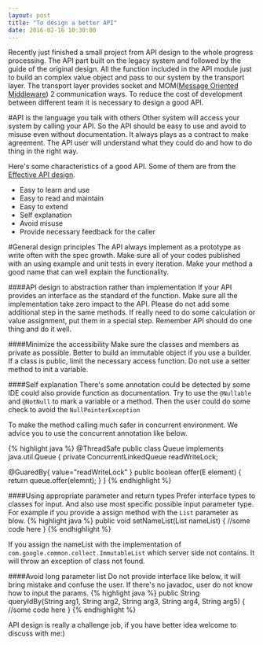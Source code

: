 ```yaml
---
layout: post
title: "To design a better API"
date: 2016-02-16 10:30:00
---
```


Recently just finished a small project from API design to the whole progress processing. The API part built on the legacy system and followed by the guide of the original design. All the function included in the API module just to build an complex value object and pass to our system by the transport layer. The transport layer provides socket and MOM([Message Oriented Middleware](https://en.wikipedia.org/wiki/Message-oriented_middleware)) 2 communication ways. To reduce the cost of development between different team it is necessary to design a good API.

#API is the language you talk with others
Other system will access your system by calling your API. So the API should be easy to use and avoid to misuse even without documentation. It always plays as a contract to make agreement. The API user will understand what they could do and how to do thing in the right way.

Here's some characteristics of a good API. Some of them are from the [Effective API design](http://www.infoq.com/presentations/effective-api-design).

- Easy to learn and use
- Easy to read and maintain
- Easy to extend
- Self explanation
- Avoid misuse
- Provide necessary feedback for the caller

#General design principles
The API always implement as a prototype as write often with the spec growth. Make sure all of your codes published with an using example and unit tests in every iteration. Make your method a good name that can well explain the functionality.

####API design to abstraction rather than implementation
If your API provides an interface as the standard of the function. Make sure all the implementation take zero impact to the API. Please do not add some additional step in the same methods. If really need to do some calculation or value assignment, put them in a special step. Remember API should do one thing and do it well.

####Minimize the accessibility
Make sure the classes and members as private as possible. Better to build an immutable object if you use a builder. If a class is public, limit the necessary access function. Do not use a setter method to init a variable.

####Self explanation
There's some annotation could be detected by some IDE could also provide function as documentation. Try to use the `@Nullable` and `@NotNull` to mark a variable or a method. Then the user could do some check to avoid the `NullPointerException`

To make the method calling much safer in concurrent environment. We advice you to use the concurrent annotation like below.

{% highlight java %}
@ThreadSafe
public class Queue<E> implements java.util.Queue<E> {
  private ConcurrentLinkedQueue readWriteLock;

  @GuaredBy{ value="readWriteLock" }
  public boolean offer(E element) {
    return queue.offer(elemnt);
  }
}
{% endhighlight %}

####Using appropriate parameter and return types
Prefer interface types to classes for input. And also use most specific possible input parameter type.
For example if you provide a assign method with the `List` parameter as blow.
{% highlight java %}
public void setNameList(List<String> nameList) {
  //some code here
}
{% endhighlight %}

If you assign the nameList with the implementation of `com.google.common.collect.ImmutableList` which server side not contains. It will throw an exception of class not found.

####Avoid long parameter list
Do not provide interface like below, it will bring mistake and confuse the user. If there's no javadoc, user do not know how to input the params.
{% highlight java %}
public String queryIdBy(String arg1, String arg2, String arg3, String arg4, String arg5) {
  //some code here
}
{% endhighlight %}

API design is really a challenge job, if you have better idea welcome to discuss with me:)

